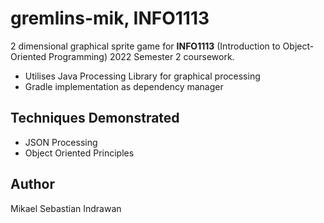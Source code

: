 # gremlins-mik, INFO1113
2 dimensional graphical sprite game for **INFO1113** (Introduction to Object-Oriented Programming) 2022 Semester 2 coursework.
- Utilises Java Processing Library for graphical processing
- Gradle implementation as dependency manager

## Techniques Demonstrated
  - JSON Processing
  - Object Oriented Principles
  
## Author
Mikael Sebastian Indrawan

